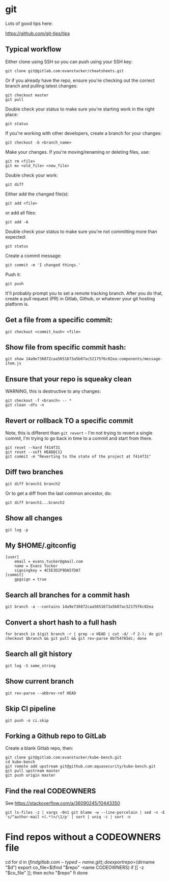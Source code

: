 # git

Lots of good tips here:

https://github.com/git-tips/tips

## Typical workflow

Either clone using SSH so you can push using your SSH key:
```
git clone git@gitlab.com:evanstucker/cheatsheets.git
```
Or if you already have the repo, ensure you're checking out the correct branch and pulling latest changes:
```
git checkout master
git pull
```
Double check your status to make sure you're starting work in the right place:
```
git status
```
If you're working with other developers, create a branch for your changes:
```
git checkout -b <branch_name>
```
Make your changes.
If you're moving/renaming or deleting files, use:
```
git rm <file>
git mv <old_file> <new_file>
```
Double check your work:
```
git diff
```
Either add the changed file(s):
```
git add <file>
```
or add all files:
```
git add -A
```
Double check your status to make sure you're not committing more than expected:
```
git status
```
Create a commit message:
```
git commit -m 'I changed things.'
```
Push it:
```
git push
```
It'll probably prompt you to set a remote tracking branch. After you do that, create a pull request (PR) in Gitlab, Github, or whatever your git hosting platform is.

## Get a file from a specific commit:

```
git checkout <commit_hash> <file>
```

## Show file from specific commit hash:

```
git show 14a9e736872caa5651673a5b07ac52175f6c02ea:components/message-item.js
```

## Ensure that your repo is squeaky clean

WARNING, this is destructive to any changes:
```
git checkout -f <branch> -- *
git clean -dfx -n
```

## Revert or rollback TO a specific commit

Note, this is different than `git revert` - I'm not trying to revert a single commit, I'm trying to go back in time to a commit and start from there.
```
git reset --hard f414f31
git reset --soft HEAD@{1}
git commit -m "Reverting to the state of the project at f414f31"
```

## Diff two branches

```
git diff branch1 branch2
```
Or to get a diff from the last common ancestor, do:
```
git diff branch1...branch2
```

## Show all changes

```
git log -p
```

## My $HOME/.gitconfig

```
[user]
	email = evans.tucker@gmail.com
	name = Evans Tucker
	signingkey = 4C5E3D2F9DA57DA7
[commit]
	gpgsign = true
```

## Search all branches for a commit hash

```
git branch -a --contains 14a9e736872caa5651673a5b07ac52175f6c02ea
```

## Convert a short hash to a full hash

```
for branch in $(git branch -r | grep -v HEAD | cut -d/ -f 2-); do git checkout $branch && git pull && git rev-parse 6b754765dc; done
```

## Search all git history
```
git log -S some_string
```

## Show current branch
```
git rev-parse --abbrev-ref HEAD
```

## Skip CI pipeline
```
git push -o ci.skip
```

## Forking a Github repo to GitLab
Create a blank Gitlab repo, then:
```
git clone git@gitlab.com:evanstucker/kube-bench.git
cd kube-bench
git remote add upstream git@github.com:aquasecurity/kube-bench.git
git pull upstream master
git push origin master
```

## Find the real CODEOWNERS
See https://stackoverflow.com/a/36090245/10443350
```
git ls-files -z | xargs -0n1 git blame -w --line-porcelain | sed -n -E 's/^author-mail <(.*)>/\1/p' | sort | uniq -c | sort -n
```

# Find repos without a CODEOWNERS file
cd
for d in $(find gitlab.com -type d -name .git); do
  export repo=$(dirname "$d")
  export co_file=$(find "$repo" -name CODEOWNERS)
  if [[ -z "$co_file" ]]; then
    echo "$repo"
  fi
done
